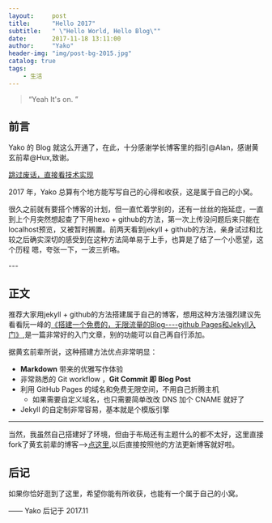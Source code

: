 ```yaml
---
layout:     post
title:      "Hello 2017"
subtitle:   " \"Hello World, Hello Blog\""
date:       2017-11-18 13:11:00
author:     "Yako"
header-img: "img/post-bg-2015.jpg"
catalog: true
tags:
    - 生活
---
```


> “Yeah It's on. ”


## 前言

Yako 的 Blog 就这么开通了，在此，十分感谢学长博客里的指引@Alan，感谢黄玄前辈@Hux,致谢。

[跳过废话，直接看技术实现 ](#build) 



2017 年，Yako 总算有个地方能写写自己的心得和收获，这是属于自己的小窝。


很久之前就有要搭个博客的计划，但一直忙着学别的，还有一丝丝的拖延症，一直到上个月突然想起查了下用hexo + github的方法，第一次上传没问题后来只能在localhost预览，又被暂时搁置。前两天看到jekyll + github的方法，亲身试过和比较之后确实深切的感受到在这种方法简单易于上手，也算是了结了一个小愿望，这个历程 嗯，夸张一下，一波三折咯。


<p id = "build"></p>
---

## 正文


推荐大家用jekyll + github的方法搭建属于自己的博客，想用这种方法强烈建议先看看阮一峰的[《搭建一个免费的，无限流量的Blog----github Pages和Jekyll入门》](http://www.ruanyifeng.com/blog/2012/08/blogging_with_jekyll.html),是一篇非常好的入门文章，别的功能可以自己再自行添加。

据黄玄前辈所说，这种搭建方法优点非常明显：

* **Markdown** 带来的优雅写作体验
* 非常熟悉的 Git workflow ，**Git Commit 即 Blog Post**
* 利用 GitHub Pages 的域名和免费无限空间，不用自己折腾主机
	* 如果需要自定义域名，也只需要简单改改 DNS 加个 CNAME 就好了 
* Jekyll 的自定制非常容易，基本就是个模版引擎



---

当然，我虽然自己搭建好了环境，但由于布局还有主题什么的都不太好，这里直接fork了黄玄前辈的博客-->[点这里](https://github.com/Huxpro/huxpro.github.io),以后直接按照他的方法更新博客就好啦。



## 后记



如果你恰好逛到了这里，希望你能有所收获，也能有一个属于自己的小窝。

—— Yako 后记于 2017.11


